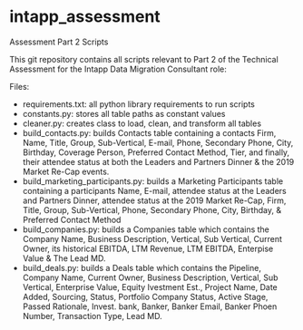 # intapp_assessment
Assessment Part 2 Scripts

This git repository contains all scripts relevant to Part 2 of the Technical Assessment for the Intapp Data Migration Consultant role:

Files:
- requirements.txt: all python library requirements to run scripts
- constants.py: stores all table paths as constant values
- cleaner.py: creates class to load, clean, and transform all tables
- build_contacts.py: builds Contacts table containing a contacts Firm, Name, Title, Group, Sub-Vertical, E-mail, Phone, Secondary Phone, City, Birthday, Coverage Person, Preferred Contact Method, Tier, and finally, their attendee status at both the Leaders and Partners Dinner & the 2019 Market Re-Cap events.
- build_marketing_participants.py: builds a Marketing Participants table containing a participants Name, E-mail, attendee status at the Leaders and Partners Dinner, attendee status at the 2019 Market Re-Cap, Firm, Title, Group, Sub-Vertical, Phone, Secondary Phone, City, Birthday, & Preferred Contact Method
- build_companies.py: builds a Companies table which contains the Company Name, Business Description, Vertical, Sub Vertical, Current Owner, its historical EBITDA, LTM Revenue, LTM EBITDA, Enterpise Value & The Lead MD.
- build_deals.py: builds a Deals table which contains the Pipeline, Company Name, Current Owner, Business Description, Vertical, Sub Vertical, Enterprise Value, Equity Ivestment Est., Project Name, Date Added, Sourcing, Status, Portfolio Company Status, Active Stage, Passed Rationale, Invest. bank, Banker, Banker Email, Banker Phoen Number, Transaction Type, Lead MD. 
